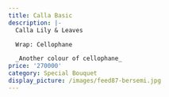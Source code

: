 ```yaml
---
title: Calla Basic
description: |-
  Calla Lily & Leaves

  Wrap: Cellophane

  _Another colour of cellophane_
price: '270000'
category: Special Bouquet
display_picture: /images/feed87-bersemi.jpg
---
```


